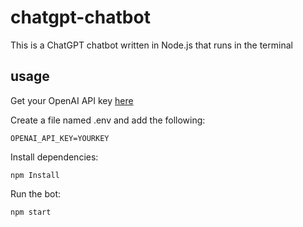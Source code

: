 # chatgpt-chatbot
This is a ChatGPT chatbot written in Node.js that runs in the terminal

## usage
Get your OpenAI API key [here](https://platform.openai.com/account/api-keys)

Create a file named .env and add the following:
```
OPENAI_API_KEY=YOURKEY
```

Install dependencies:
```
npm Install
```

Run the bot:
```
npm start
```
